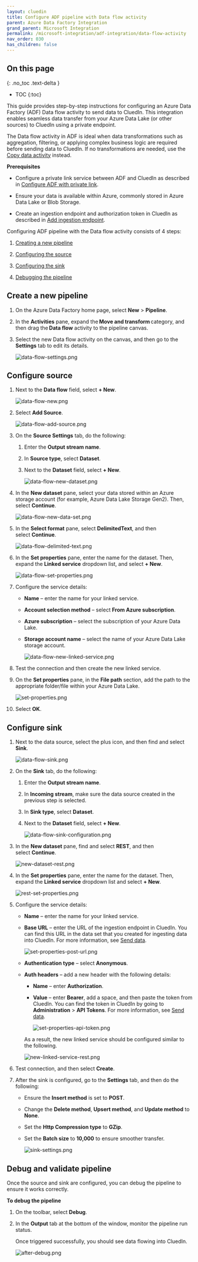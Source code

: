 ```yaml
---
layout: cluedin
title: Configure ADF pipeline with Data flow activity
parent: Azure Data Factory Integration
grand_parent: Microsoft Integration
permalink: /microsoft-integration/adf-integration/data-flow-activity
nav_order: 030
has_children: false
---
```

## On this page
{: .no_toc .text-delta }
- TOC
{:toc}

This guide provides step-by-step instructions for configuring an Azure Data Factory (ADF) Data flow activity to send data to CluedIn. This integration enables seamless data transfer from your Azure Data Lake (or other sources) to CluedIn using a private endpoint.

The Data flow activity in ADF is ideal when data transformations such as aggregation, filtering, or applying complex business logic are required before sending data to CluedIn. If no transformations are needed, use the [Copy data activity](/microsoft-integration/adf-integration/copy-data) instead.

**Prerequisites** 

- Configure a private link service between ADF and CluedIn as described in [Configure ADF with private link](https://documentation.cluedin.net/microsoft-integration/adf-integration/private-link).

- Ensure your data is available within Azure, commonly stored in Azure Data Lake or Blob Storage.

- Create an ingestion endpoint and authorization token in CluedIn as described in [Add ingestion endpoint](https://documentation.cluedin.net/integration/endpoint#add-ingestion-point). 

Configuring ADF pipeline with the Data flow activity consists of 4 steps:

1.  [Creating a new pipeline](#ceate-pipeline)
    
2.  [Configuring the source](#configure-source)
    
3.  [Configuring the sink](#configure-sink)
    
4.  [Debugging the pipeline](#debug-and-validate-pipeline)

## Create a new pipeline

1. On the Azure Data Factory home page, select **New** > **Pipeline**.

1. In the **Activities** pane, expand the **Move and transform** category, and then drag the **Data flow** activity to the pipeline canvas.

1. Select the new Data flow activity on the canvas, and then go to the **Settings** tab to edit its details.

    ![data-flow-settings.png](../../assets/images/microsoft-integration/azure-data-factory/data-flow-settings.png)

## Configure source

1. Next to the **Data flow** field, select **+ New**.

    ![data-flow-new.png](../../assets/images/microsoft-integration/azure-data-factory/data-flow-new.png)

1. Select **Add Source**.

    ![data-flow-add-source.png](../../assets/images/microsoft-integration/azure-data-factory/data-flow-add-source.png)

1. On the **Source Settings** tab, do the following:

    1. Enter the **Output stream name**.

    1. In **Source type**, select **Dataset**.

    1. Next to the **Dataset** field, select **+ New**.

        ![data-flow-new-dataset.png](../../assets/images/microsoft-integration/azure-data-factory/data-flow-new-dataset.png)

1. In the **New dataset** pane, select your data stored within an Azure storage account (for example, Azure Data Lake Storage Gen2). Then, select **Continue**.

    ![data-flow-new-data-set.png](../../assets/images/microsoft-integration/azure-data-factory/data-flow-new-data-set.png)

1. In the **Select format** pane, select **DelimitedText**, and then select **Continue**.

    ![data-flow-delimited-text.png](../../assets/images/microsoft-integration/azure-data-factory/data-flow-delimited-text.png)

1. In the **Set properties** pane, enter the name for the dataset. Then, expand the **Linked service** dropdown list, and select **+ New**.

    ![data-flow-set-properties.png](../../assets/images/microsoft-integration/azure-data-factory/data-flow-set-properties.png)

1. Configure the service details:

    - **Name** – enter the name for your linked service.

    - **Account selection method** – select **From Azure subscription**.

    - **Azure subscription** – select the subscription of your Azure Data Lake.

    - **Storage account name** – select the name of your Azure Data Lake storage account.

        ![data-flow-new-linked-service.png](../../assets/images/microsoft-integration/azure-data-factory/data-flow-new-linked-service.png)

1. Test the connection and then create the new linked service.
    
2. On the **Set properties** pane, in the **File path** section, add the path to the appropriate folder/file within your Azure Data Lake.

    ![set-properties.png](../../assets/images/microsoft-integration/azure-data-factory/set-properties.png)
    
3.  Select **OK**.

## Configure sink

1. Next to the data source, select the plus icon, and then find and select **Sink**.

    ![data-flow-sink.png](../../assets/images/microsoft-integration/azure-data-factory/data-flow-sink.png)

1. On the **Sink** tab, do the following:

    1. Enter the **Output stream name**.

    1. In **Incoming stream**, make sure the data source created in the previous step is selected.

    1. In **Sink type**, select **Dataset**.

    1. Next to the **Dataset** field, select **+ New**.

        ![data-flow-sink-configuration.png](../../assets/images/microsoft-integration/azure-data-factory/data-flow-sink-configuration.png)

1. In the **New dataset** pane, find and select **REST**, and then select **Continue**.

    ![new-dataset-rest.png](../../assets/images/microsoft-integration/azure-data-factory/new-dataset-rest.png)

1.  In the **Set properties** pane, enter the name for the dataset. Then, expand the **Linked service** dropdown list and select **+ New**.

    ![rest-set-properties.png](../../assets/images/microsoft-integration/azure-data-factory/rest-set-properties.png)

1. Configure the service details:

    - **Name** – enter the name for your linked service.
    
    - **Base URL** – enter the URL of the ingestion endpoint in CluedIn. You can find this URL in the data set that you created for ingesting data into CluedIn. For more information, see [Send data](https://documentation.cluedin.net/integration/endpoint#send-data).

        ![set-properties-post-url.png](../../assets/images/microsoft-integration/azure-data-factory/set-properties-post-url.png)
    
    - **Authentication type** – select **Anonymous**.

    - **Auth headers** – add a new header with the following details:

        - **Name** – enter **Authorization**.
        
        - **Value** – enter **Bearer**, add a space, and then paste the token from CluedIn. You can find the token in CluedIn by going to **Administration** > **API Tokens**.  For more information, see [Send data](https://documentation.cluedin.net/integration/endpoint#send-data).

            ![set-properties-api-token.png](../../assets/images/microsoft-integration/azure-data-factory/set-properties-api-token.png)

        As a result, the new linked service should be configured similar to the following.

        ![new-linked-service-rest.png](../../assets/images/microsoft-integration/azure-data-factory/new-linked-service-rest.png)

1. Test connection, and then select **Create**.

1. After the sink is configured, go to the **Settings** tab, and then do the following:

    - Ensure the **Insert method** is set to **POST**. 
    
    - Change the **Delete method**, **Upsert method**, and **Update method** to **None**.

    - Set the **Http Compression type** to **GZip**.

    - Set the **Batch size** to **10,000** to ensure smoother transfer.

        ![sink-settings.png](../../assets/images/microsoft-integration/azure-data-factory/sink-settings.png)

## Debug and validate pipeline

Once the source and sink are configured, you can debug the pipeline to ensure it works correctly.

**To debug the pipeline**

1. On the toolbar, select **Debug**.

1. In the **Output** tab at the bottom of the window, monitor the pipeline run status.

    Once triggered successfully, you should see data flowing into CluedIn.

    ![after-debug.png](../../assets/images/microsoft-integration/azure-data-factory/after-debug.png)